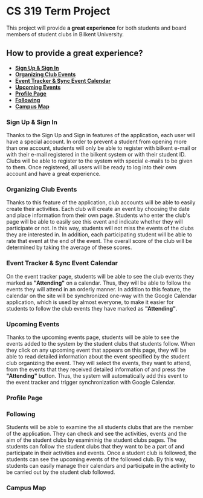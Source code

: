 # CS 319 Term Project

This project will provide **a great experience** for both students and board members of student clubs in Bilkent University.


## How to provide a great experience?

 - [**Sign Up & Sign In**](#sign-up--sign-in)
 - [**Organizing Club Events**](#organizing-club-events)
 - [**Event Tracker & Sync Event Calendar**](#event-tracker--sync-event-calendar)
 - [**Upcoming Events**](#upcoming-events)
 - [**Profile Page**](#profile-page)
 - [**Following**](#following)
 - [**Campus Map**](#campus-map)


### Sign Up & Sign In
Thanks to the Sign Up and Sign in features of the application, each user will have a special account. In order to prevent a student from opening more than one account, students will only be able to register with bilkent e-mail or with their e-mail registered in the bilkent system or with their student ID. Clubs will be able to register to the system with special e-mails to be given to them. Once registered, all users will be ready to log into their own account and have a great experience.

### Organizing Club Events
Thanks to this feature of the application, club accounts will be able to easily create their activities. Each club will create an event by choosing the date and place information from their own page. Students who enter the club's page will be able to easily see this event and indicate whether they will participate or not. In this way, students will not miss the events of the clubs they are interested in. In addition, each participating student will be able to rate that event at the end of the event. The overall score of the club will be determined by taking the average of these scores.

### Event Tracker & Sync Event Calendar
On the event tracker page, students will be able to see the club events they marked as **"Attending"** on a calendar. Thus, they will be able to follow the events they will attend in an orderly manner. In addition to this feature, the calendar on the site will be synchronized one-way with the Google Calendar application, which is used by almost everyone, to make it easier for students to follow the club events they have marked as **"Attending"**.

### Upcoming Events
Thanks to the upcoming events page, students will be able to see the events added to the system by the student clubs that students follow. When they click on any upcoming event that appears on this page, they will be able to read detailed information about the event specified by the student club organizing the event. They will select the events, they want to attend, from the events that they received detailed information of and press the **"Attending"** button. Thus, the system will automatically add this event to the event tracker and trigger synchronization with Google Calendar.

### Profile Page

### Following
Students will be able to examine the all students clubs that are the member of the application. They can check and see the activities, events and the aim of the student clubs by examininig the student clubs pages. The students can follow the student clubs that they want to be a part of and participate in their activities and events. Once a student club is followed, the students can see the upcoming events of the followed club. By this way, students can easily manage their calendars and participate in the activity to be carried out by the student club followed.

### Campus Map

